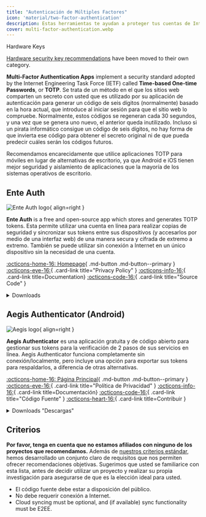 ```yaml
---
title: "Autenticación de Múltiples Factores"
icon: 'material/two-factor-authentication'
description: Estas herramientas te ayudan a proteger tus cuentas de Internet con la autenticación multifactor sin enviar tus secretos a terceros.
cover: multi-factor-authentication.webp
---
```


<div class="admonition note" markdown>
<p class="admonition-title">Hardware Keys</p>

[Hardware security key recommendations](security-keys.md) have been moved to their own category.

</div>

**Multi-Factor Authentication Apps** implement a security standard adopted by the Internet Engineering Task Force (IETF) called **Time-based One-time Passwords**, or **TOTP**. Se trata de un método en el que los sitios web comparten un secreto con usted que es utilizado por su aplicación de autenticación para generar un código de seis dígitos (normalmente) basado en la hora actual, que introduce al iniciar sesión para que el sitio web lo compruebe. Normalmente, estos códigos se regeneran cada 30 segundos, y una vez que se genera uno nuevo, el anterior queda inutilizado. Incluso si un pirata informático consigue un código de seis dígitos, no hay forma de que invierta ese código para obtener el secreto original ni de que pueda predecir cuáles serán los códigos futuros.

Recomendamos encarecidamente que utilice aplicaciones TOTP para móviles en lugar de alternativas de escritorio, ya que Android e iOS tienen mejor seguridad y aislamiento de aplicaciones que la mayoría de los sistemas operativos de escritorio.

## Ente Auth

<div class="admonition recommendation" markdown>

![Ente Auth logo](assets/img/multi-factor-authentication/ente-auth.svg){ align=right }

**Ente Auth** is a free and open-source app which stores and generates TOTP tokens. Esta permite utilizar una cuenta en línea para realizar copias de seguridad y sincronizar sus tokens entre sus dispositivos (y accesarlos por medio de una interfaz web) de una manera secura y cifrada de extremo a extremo. También se puede utilizar sin conexión a Internet en un único dispositivo sin la necesidad de una cuenta.

[:octicons-home-16: Homepage](https://ente.io/auth){ .md-button .md-button--primary }
[:octicons-eye-16:](https://ente.io/privacy){ .card-link title="Privacy Policy" }
[:octicons-info-16:](https://help.ente.io/auth){ .card-link title=Documentation}
[:octicons-code-16:](https://github.com/ente-io/ente/tree/main/auth#readme){ .card-link title="Source Code" }

<details class="downloads" markdown>
<summary>Downloads</summary>

- [:simple-googleplay: Google Play](https://play.google.com/store/apps/details?id=io.ente.auth)
- [:simple-appstore: App Store](https://apps.apple.com/app/id6444121398)
- [:simple-github: GitHub](https://github.com/ente-io/ente/releases?q=auth)
- [:octicons-globe-16: Web](https://auth.ente.io)

</details>

</div>

## Aegis Authenticator (Android)

<div class="admonition recommendation" markdown>

![Aegis logo](assets/img/multi-factor-authentication/aegis.png){ align=right }

**Aegis Authenticator** es una aplicación gratuita y de código abierto para gestionar sus tokens para la verificación de 2 pasos de sus servicios en línea. Aegis Authenticator funciona completamente sin conexión/localmente, pero incluye una opción para exportar sus tokens para respaldarlos, a diferencia de otras alternativas.

[:octicons-home-16: Página Principal](https://getaegis.app){ .md-button .md-button--primary }
[:octicons-eye-16:](https://getaegis.app/aegis/privacy.html){ .card-link title="Política de Privacidad" }
[:octicons-info-16:](https://github.com/beemdevelopment/Aegis/wiki){ .card-link title=Documentación}
[:octicons-code-16:](https://github.com/beemdevelopment/Aegis){ .card-link title="Código Fuente" }
[:octicons-heart-16:](https://buymeacoffee.com/beemdevelopment){ .card-link title=Contribuir }

<details class="downloads" markdown>
<summary>Downloads "Descargas"</summary>

- [:simple-googleplay: Google Play](https://play.google.com/store/apps/details?id=com.beemdevelopment.aegis)
- [:simple-github: GitHub](https://github.com/beemdevelopment/Aegis/releases)

</details>

</div>

<!-- markdownlint-disable-next-line -->
## Criterios

**Por favor, tenga en cuenta que no estamos afiliados con ninguno de los proyectos que recomendamos.** Además de [nuestros criterios estándar](about/criteria.md), hemos desarrollado un conjunto claro de requisitos que nos permiten ofrecer recomendaciones objetivas. Sugerimos que usted se familiarice con esta lista, antes de decidir utilizar un proyecto y realizar su propia investigación para asegurarse de que es la elección ideal para usted.

- El código fuente debe estar a disposición del público.
- No debe requerir conexión a Internet.
- Cloud syncing must be optional, and (if available) sync functionality must be E2EE.
